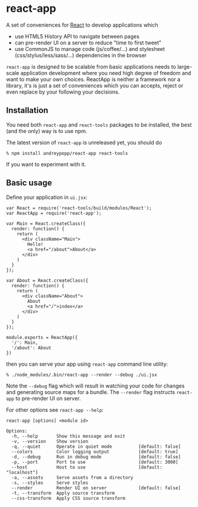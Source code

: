 # react-app

A set of conveniences for [React][] to develop applications which

  * use HTML5 History API to navigate between pages
  * can pre-render UI on a server to reduce "time to first tweet"
  * use CommonJS to manage code (js/coffee/...) and stylesheet
    (css/stylus/less/sass/...) dependencies in the browser

`react-app` is designed to be scalable from basic applications needs to
large-scale application development where you need high degree of freedom and
want to make your own choices. ReactApp is neither a framework nor a library,
it's is just a set of conveniences which you can accepts, reject or even replace
by your following your decisions.

## Installation

You need both `react-app` and `react-tools` packages to be installed, the best
(and the only) way is to use npm.

The latest version of `react-app` is unreleased yet, you should do

    % npm install andreypopp/react-app react-tools

If you want to experiment with it.

## Basic usage

Define your application in `ui.jsx`:

    var React = require('react-tools/build/modules/React');
    var ReactApp = require('react-app');

    var Main = React.createClass({
      render: function() {
        return (
          <div className="Main">
            Hello!
            <a href="/about">About</a>
          </div>
        )
      }
    });

    var About = React.createClass({
      render: function() {
        return (
          <div className="About">
            About
            <a href="/">index</a>
          </div>
        )
      }
    });

    module.exports = ReactApp({
      '/': Main,
      '/about': About
    })

then you can serve your app using `react-app` command line utility:

    % ./node_modules/.bin/react-app --render --debug ./ui.jsx

Note the `--debug` flag which will result in watching your code for changes and
generating source maps for a bundle. The `--render` flag instructs `react-app`
to pre-render UI on server.

For other options see `react-app --help`:

    react-app [options] <module id>

    Options:
      -h, --help       Show this message and exit
      -v, --version    Show version
      -q, --quiet      Operate in quiet mode          [default: false]
      --colors         Color logging output           [default: true]
      -d, --debug      Run in debug mode              [default: false]
      -p, --port       Port to use                    [default: 3000]
      --host           Host to use                    [default: "localhost"]
      -a, --assets     Serve assets from a directory
      -s, --styles     Serve styles
      --render         Render UI on server            [default: false]
      -t, --transform  Apply source transform
      --css-transform  Apply CSS source transform

[React]: https://facebook.github.io/react
